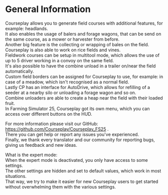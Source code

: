 # General Information
  
Courseplay allows you to generate field courses with additional features, for example: headlands.  
It also enables the usage of balers and forage wagons, that can be send on the same course, as a mower or harvester from before.  
Another big feature is the collecting or wrapping of bales on the field.  
Courseplay is also able to work on rice fields and vines.  
Fieldwork courses can be setup in multitool mode, which allows the use of up to 5 driver working in a convoy on the same field.  
It's also possible to have the combine unload in a trailer on/near the field automatically.  
Custom field borders can be assigned for Courseplay to use, for example: in case of a meadow, which isn't recognised as a normal field.  
Lastly CP has an interface for AutoDrive, which allows for refilling of a seeder at a nearby silo or unloading a forage wagon and so on.  
Combine unloaders are able to create a heap near the field with their loaded fruit.  
In Farming Simulator 25, Courseplay got its own menu, which you can access over different buttons on the HUD.  
  
For more information please visit our GitHub: https://github.com/Courseplay/Courseplay_FS25 .  
There you can get help or report any issues you've experienced.  
Finally, we thank every translator and our community for reporting bugs, giving us feedback and new ideas.  
  
What is the expert mode:  
When the expert mode is deactivated, you only have access to some settings.  
The other settings are hidden and set to default values, which work in most situations.  
That way, we try to make it easier for new Courseplay users to get started without overwhelming them with the various settings.  
